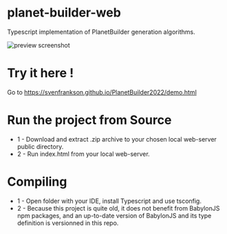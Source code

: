 # planet-builder-web
Typescript implementation of PlanetBuilder generation algorithms.

![preview screenshot](https://svenfrankson.github.io/public/img/planet-build-web-2022-first-shot.png)

# Try it here !

Go to https://svenfrankson.github.io/PlanetBuilder2022/demo.html

# Run the project from Source

* 1 - Download and extract .zip archive to your chosen local web-server public directory.
* 2 - Run index.html from your local web-server.

# Compiling

* 1 - Open folder with your IDE, install Typescript and use tsconfig.
* 2 - Because this project is quite old, it does not benefit from BabylonJS npm packages, and an up-to-date version of BabylonJS and its type definition is versionned in this repo.
